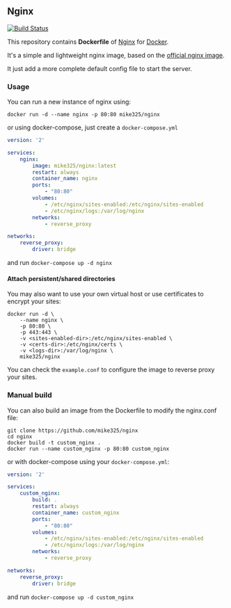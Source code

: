 ## Nginx

[![Build Status](https://travis-ci.org/Mike325/nginx.svg?branch=master)](https://travis-ci.org/Mike325/nginx)

This repository contains **Dockerfile** of [Nginx](http://nginx.org/) for [Docker](https://www.docker.com/).

It's a simple and lightweight nginx image, based on the [official nginx image](https://github.com/nginxinc/docker-nginx/blob/8921999083def7ba43a06fabd5f80e4406651353/mainline/alpine/Dockerfile).

It just add a more complete default config file to  start the server.

### Usage

You can run a new instance of nginx using:

```
docker run -d --name nginx -p 80:80 mike325/nginx
```

or using docker-compose, just create a `docker-compose.yml`

```yaml
version: '2'

services:
    nginx:
        image: mike325/nginx:latest
        restart: always
        container_name: nginx
        ports:
            - "80:80"
        volumes:
            - /etc/nginx/sites-enabled:/etc/nginx/sites-enabled
            - /etc/nginx/logs:/var/log/nginx
        networks:
            - reverse_proxy

networks:
    reverse_proxy:
        driver: bridge
```
and run `docker-compose up -d nginx`


#### Attach persistent/shared directories

You may also want to use your own virtual host or use certificates to encrypt your sites:

```
docker run -d \
    --name nginx \
    -p 80:80 \
    -p 443:443 \
    -v <sites-enabled-dir>:/etc/nginx/sites-enabled \
    -v <certs-dir>:/etc/nginx/certs \
    -v <logs-dir>:/var/log/nginx \
    mike325/nginx
```

You can check the `example.conf` to configure the image to reverse proxy your sites.


### Manual build

You can also build an image from the Dockerfile to modify the nginx.conf file:

```
git clone https://github.com/mike325/nginx
cd nginx
docker build -t custom_nginx .
docker run --name custom_nginx -p 80:80 custom_nginx
```

or with docker-compose using your `docker-compose.yml`:


```yaml
version: '2'

services:
    custom_nginx:
        build: .
        restart: always
        container_name: custom_nginx
        ports:
            - "80:80"
        volumes:
            - /etc/nginx/sites-enabled:/etc/nginx/sites-enabled
            - /etc/nginx/logs:/var/log/nginx
        networks:
            - reverse_proxy

networks:
    reverse_proxy:
        driver: bridge
```

and run `docker-compose up -d custom_nginx`
